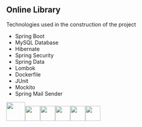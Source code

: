## Online Library
<p>Technologies used in the construction of the project</p>
<ul>
  <li>Spring Boot</li>
  <li>MySQL Database</li>
  <li>Hibernate</li>
  <li>Spring Security</li>
  <li>Spring Data</li>
  <li>Lombok</li>
  <li>Dockerfile</li>
  <li>JUnit</li>
  <li>Mockito</li>
  <li>Spring Mail Sender</li>
</ul>

<img src="https://icon-library.com/images/java-icon-png/java-icon-png-15.jpg" style="height: 50px"><img src="https://www.svgrepo.com/show/354380/spring-icon.svg" style="height: 40px"><img src="https://www.freepnglogos.com/uploads/logo-mysql-png/logo-mysql-mysql-logo-png-images-are-download-crazypng-21.png" style="height: 40px"><img src="https://design.jboss.org/hibernate/logo/final/hibernate_logo_whitebkg_stacked_256px.png" style="height: 40px"><img src="https://pbs.twimg.com/profile_images/1235983944463585281/AWCKLiJh_400x400.png" style="height: 40px"><img src="https://www.svgrepo.com/show/331370/docker.svg" style="height: 40px">
